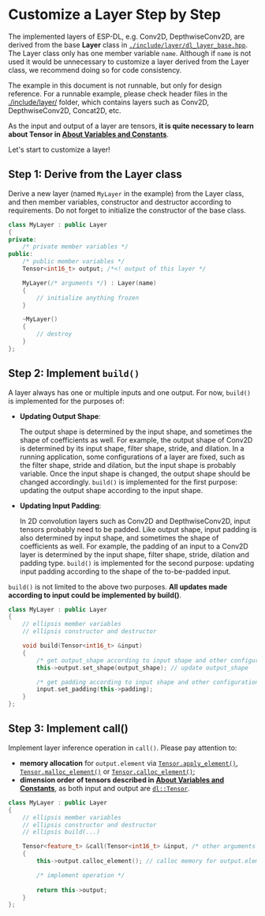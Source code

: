 # Customize a Layer Step by Step

The implemented layers of ESP-DL, e.g. Conv2D, DepthwiseConv2D, are derived from the base **Layer** class in [`./include/layer/dl_layer_base.hpp`](../../include/layer/dl_layer_base.hpp). The Layer class only has one member variable `name`. Although if `name` is not used it would be unnecessary to customize a layer derived from the Layer class, we recommend doing so for code consistency.

The example in this document is not runnable, but only for design reference. For a runnable example, please check header files in the [./include/layer/](../../include/layer/) folder, which contains layers such as Conv2D, DepthwiseConv2D, Concat2D, etc.

As the input and output of a layer are tensors, **it is quite necessary to learn about Tensor in [About Variables and Constants](./about_type_define.md/#Tensor)**.

Let's start to customize a layer!



## Step 1: Derive from the Layer class

Derive a new layer (named `MyLayer` in the example) from the Layer class, and then member variables, constructor and destructor according to requirements. Do not forget to initialize the constructor of the base class.

```c++
class MyLayer : public Layer
{
private:
    /* private member variables */
public:
    /* public member variables */
    Tensor<int16_t> output; /*<! output of this layer */

    MyLayer(/* arguments */) : Layer(name)
    {
        // initialize anything frozen
    }

    ~MyLayer()
    {
        // destroy
    }
};
```



## Step 2: Implement `build()`

A layer always has one or multiple inputs and one output. For now, `build()` is implemented for the purposes of:

- **Updating Output Shape**:
    
    The output shape is determined by the input shape, and sometimes the shape of coefficients as well. For example, the output shape of Conv2D is determined by its input shape, filter shape, stride, and dilation. In a running application, some configurations of a layer are fixed, such as the filter shape, stride and dilation, but the input shape is probably variable. Once the input shape is changed, the output shape should be changed accordingly. `build()` is implemented for the first purpose: updating the output shape according to the input shape.

- **Updating Input Padding**: 

    In 2D convolution layers such as Conv2D and DepthwiseConv2D, input tensors probably need to be padded. Like output shape, input padding is also determined by input shape, and sometimes the shape of coefficients as well. For example, the padding of an input to a Conv2D layer is determined by the input shape, filter shape, stride, dilation and padding type. `build()` is implemented for the second purpose: updating input padding according to the shape of the to-be-padded input.

`build()` is not limited to the above two purposes. **All updates made according to input could be implemented by build()**.


```c++
class MyLayer : public Layer
{
    // ellipsis member variables
    // ellipsis constructor and destructor

    void build(Tensor<int16_t> &input)
    {
        /* get output_shape according to input shape and other configuration */
        this->output.set_shape(output_shape); // update output_shape

        /* get padding according to input shape and other configuration */
        input.set_padding(this->padding);
    }
};
```



## Step 3: Implement call()

Implement layer inference operation in `call()`. Please pay attention to:

- **memory allocation** for `output.element` via [`Tensor.apply_element()`](../../include/typedef/dl_variable.hpp), [`Tensor.malloc_element()`](../../include/typedef/dl_variable.hpp) or [`Tensor.calloc_element()`](../../include/typedef/dl_variable.hpp/#122);
- **dimension order of tensors described in [About Variables and Constants](./about_type_define.md/#Tensor)**, as both input and output are [`dl::Tensor`](../../include/typedef/dl_variable.hpp).

```c++
class MyLayer : public Layer
{
    // ellipsis member variables
    // ellipsis constructor and destructor
    // ellipsis build(...)

    Tensor<feature_t> &call(Tensor<int16_t> &input, /* other arguments */)
    {
        this->output.calloc_element(); // calloc memory for output.element

        /* implement operation */
        
        return this->output;
    }
};
```

